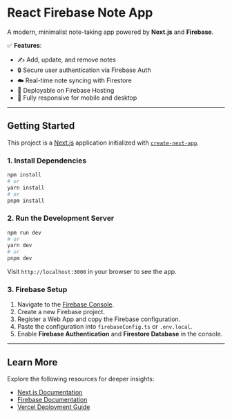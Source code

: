 # React Firebase Note App

A modern, minimalist note-taking app powered by **Next.js** and **Firebase**.

✅ **Features**:

- ✍️ Add, update, and remove notes
- 🔒 Secure user authentication via Firebase Auth
- ☁️ Real-time note syncing with Firestore
- 🚀 Deployable on Firebase Hosting
- 📱 Fully responsive for mobile and desktop

---

## Getting Started

This project is a [Next.js](https://nextjs.org) application initialized with [`create-next-app`](https://nextjs.org/docs/app/api-reference/cli/create-next-app).

### 1. Install Dependencies

```bash
npm install
# or
yarn install
# or
pnpm install
```

### 2. Run the Development Server

```bash
npm run dev
# or
yarn dev
# or
pnpm dev
```

Visit `http://localhost:3000` in your browser to see the app.

### 3. Firebase Setup

1. Navigate to the [Firebase Console](https://console.firebase.google.com/).
2. Create a new Firebase project.
3. Register a Web App and copy the Firebase configuration.
4. Paste the configuration into `firebaseConfig.ts` or `.env.local`.
5. Enable **Firebase Authentication** and **Firestore Database** in the console.

---

## Learn More

Explore the following resources for deeper insights:

- [Next.js Documentation](https://nextjs.org/docs)
- [Firebase Documentation](https://firebase.google.com/docs)
- [Vercel Deployment Guide](https://vercel.com/docs)
